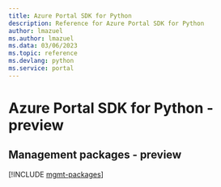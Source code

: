```yaml
---
title: Azure Portal SDK for Python
description: Reference for Azure Portal SDK for Python
author: lmazuel
ms.author: lmazuel
ms.data: 03/06/2023
ms.topic: reference
ms.devlang: python
ms.service: portal
---
```

# Azure Portal SDK for Python - preview

## Management packages - preview
[!INCLUDE [mgmt-packages](portal-mgmt-index.md)]